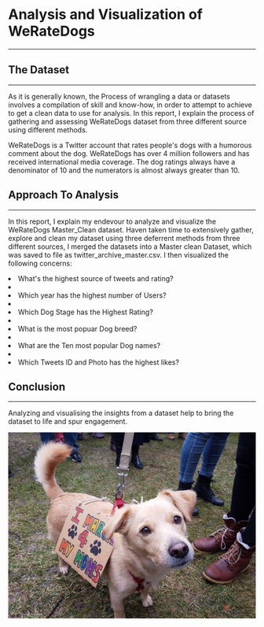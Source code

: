 # Analysis and Visualization of WeRateDogs
___


## The Dataset
___

As it is generally known, the Process of wrangling a data or datasets involves a compilation of skill and know-how, in order to attempt to achieve to get a clean data to use for analysis. In this report, I explain the process of gathering and assessing WeRateDogs dataset from three different source using different methods.

WeRateDogs is a Twitter account that rates people's dogs with a humorous comment about the dog. WeRateDogs has over 4 million followers and has received international media coverage. The dog ratings always have a denominator of 10 and the numerators is almost always greater than 10.


## Approach To Analysis
___

In this report, I explain my endevour to analyze and visualize the WeRateDogs Master_Clean dataset. Haven taken time to extensively gather, explore and clean my dataset using three deferrent methods from three different sources, I merged the datasets into a Master clean Dataset, which was saved to file as twitter_archive_master.csv. I then visualized the following concerns:

<li>What's the highest source of tweets and rating?<li>
<li>Which year has the highest number of Users?<li>
<li>Which Dog Stage has the Highest Rating?<li>
<li>What is the most popuar Dog breed?<li>
<li>What are the Ten most popular Dog names?<li>
<li>Which Tweets ID and Photo has the highest likes?</li>



## Conclusion
___

Analyzing and visualising the insights from a dataset help to bring the dataset to life and spur engagement.


![alt text](dog.png)
